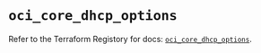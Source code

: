 # `oci_core_dhcp_options`

Refer to the Terraform Registory for docs: [`oci_core_dhcp_options`](https://registry.terraform.io/providers/oracle/oci/6.18.0/docs/resources/core_dhcp_options).
